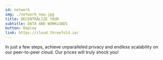 ```yaml
---
id: network
img: ./network_new.jpg
title: DECENTRALIZE YOUR
subtitle: DATA AND WORKLOADS
button: Deploy
link: https://cloud.threefold.io/
---
```


In just a few steps, achieve unparalleled privacy and endless scalability on our peer-to-peer cloud. Our prices will truly shock you!



